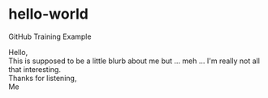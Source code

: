 # hello-world
GitHub Training Example

Hello,  
This is supposed to be a little blurb about me but ... meh ... I'm really not all that interesting.  
Thanks for listening,  
Me
